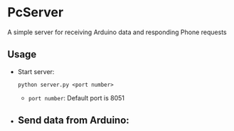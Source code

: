 # PcServer
A simple server for receiving Arduino data and responding Phone requests

## Usage
- Start server:
    ```bash=
    python server.py <port number>
    ```
    - `port number`: Default port is 8051
- Send data from Arduino:
    - 